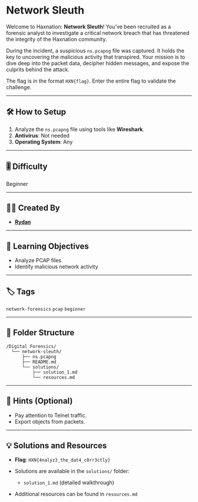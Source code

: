 # Network Sleuth

Welcome to Haxnation: **Network Sleuth**!
You’ve been recruited as a forensic analyst to investigate a critical network breach that has threatened the integrity of the Haxnation community.

During the incident, a suspicious `ns.pcapng` file was captured. It holds the key to uncovering the malicious activity that transpired. Your mission is to dive deep into the packet data, decipher hidden messages, and expose the culprits behind the attack.

The flag is in the format `HXN{flag}`.
Enter the entire flag to validate the challenge.

---

## 🛠️ How to Setup

1. Analyze the `ns.pcapng` file using tools like **Wireshark**.
2. **Antivirus**: Not needed
3. **Operating System**: Any

---

## 🎚️ Difficulty

Beginner

---

## 👨‍💻 Created By

* [**Rydan**](https://github.com/rydanstar01)

---

## 🎯 Learning Objectives

* Analyze PCAP files
* Identify malicious network activity

---

## 🏷️ Tags

`network-forensics` `pcap` `beginner`

---

## 📁 Folder Structure

```
/Digital Forensics/
  └── network-sleuth/
      ├── ns.pcapng
      ├── README.md
      └── solutions/
          ├── solution_1.md
          └── resources.md
```

---

## 🧠 Hints (Optional)

* Pay attention to Telnet traffic.
* Export objects from packets.

---

## 💡 Solutions and Resources

* **Flag**: `HXN{4nalyz3_the_dat4_c0rr3ctly}`
* Solutions are available in the `solutions/` folder:

  * `solution_1.md` (detailed walkthrough)
* Additional resources can be found in `resources.md`
